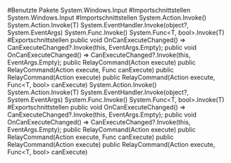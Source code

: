 #Benutzte Pakete
System.Windows.Input
#Importschnittstellen
System.Windows.Input
#Importschnittstellen
System.Action.Invoke()
System.Action<T>.Invoke(T)
System.EventHandler.Invoke(object?, System.EventArgs)
System.Func<bool>.Invoke()
System.Func<T, bool>.Invoke(T)
#Exportschnittstellen
public void OnCanExecuteChanged() => CanExecuteChanged?.Invoke(this, EventArgs.Empty);
public void OnCanExecuteChanged() => CanExecuteChanged?.Invoke(this, EventArgs.Empty);
public RelayCommand(Action execute)
public RelayCommand(Action execute, Func<bool> canExecute)
public RelayCommand(Action<T> execute)
public RelayCommand(Action<T> execute, Func<T, bool> canExecute)
System.Action.Invoke()
System.Action<T>.Invoke(T)
System.EventHandler.Invoke(object?, System.EventArgs)
System.Func<bool>.Invoke()
System.Func<T, bool>.Invoke(T)
#Exportschnittstellen
public void OnCanExecuteChanged() => CanExecuteChanged?.Invoke(this, EventArgs.Empty);
public void OnCanExecuteChanged() => CanExecuteChanged?.Invoke(this, EventArgs.Empty);
public RelayCommand(Action execute)
public RelayCommand(Action execute, Func<bool> canExecute)
public RelayCommand(Action<T> execute)
public RelayCommand(Action<T> execute, Func<T, bool> canExecute)
